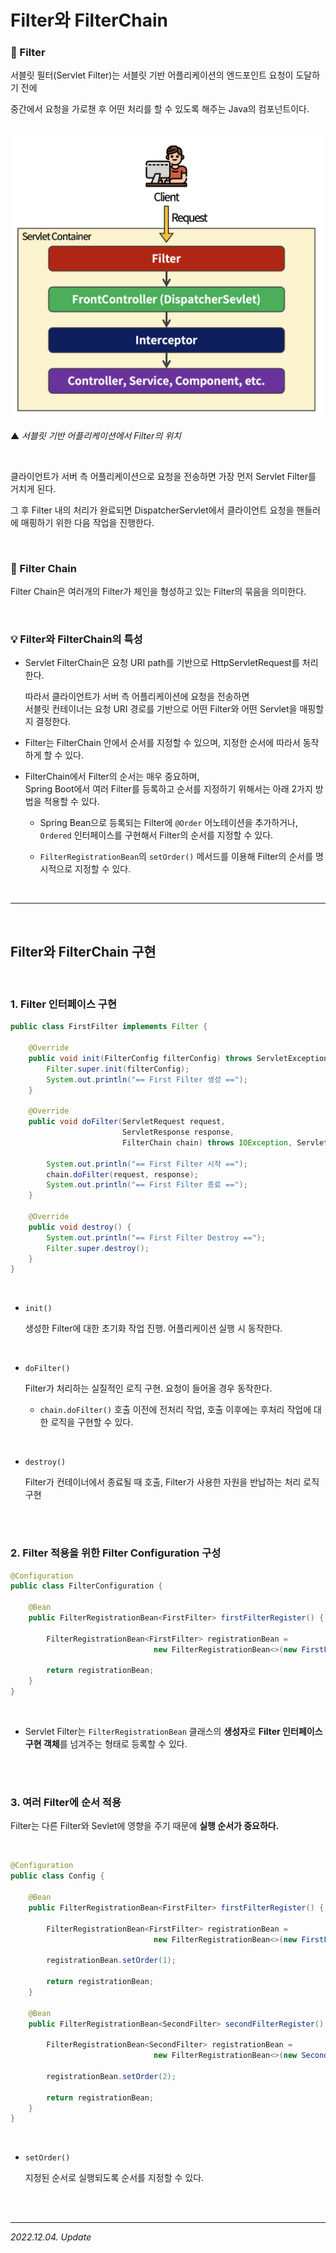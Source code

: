# Filter와 FilterChain

### 🔸 Filter

서블릿 필터(Servlet Filter)는 서블릿 기반 어플리케이션의 엔드포인트 요청이 도달하기 전에  

중간에서 요청을 가로챈 후 어떤 처리를 할 수 있도록 해주는 Java의 컴포넌트이다.

<br>

<img src = "./src/Filter.png" width = 500>

▲ _서블릿 기반 어플리케이션에서 Filter의 위치_

<br>

클라이언트가 서버 측 어플리케이션으로 요청을 전송하면 가장 먼저 Servlet Filter를 거치게 된다.

그 후 Filter 내의 처리가 완료되면 DispatcherServlet에서 클라이언트 요청을 핸들러에 매핑하기 위한 다음 작업을 진행한다.

<br>

### 🔸 Filter Chain

Filter Chain은 여러개의 Filter가 체인을 형성하고 있는 Filter의 묶음을 의미한다.

<br>

### 💡 Filter와 FilterChain의 특성

- Servlet FilterChain은 요청 URI path를 기반으로 HttpServletRequest를 처리한다.  
  
  따라서 클라이언트가 서버 측 어플리케이션에 요청을 전송하면  
  서블릿 컨테이너는 요청 URI 경로를 기반으로 어떤 Filter와 어떤 Servlet을 매핑할지 결정한다.

- Filter는 FilterChain 안에서 순서를 지정할 수 있으며, 지정한 순서에 따라서 동작하게 할 수 있다.

- FilterChain에서 Filter의 순서는 매우 중요하며,  
  Spring Boot에서 여러 Filter를 등록하고 순서를 지정하기 위해서는 아래 2가지 방법을 적용할 수 있다.

  - Spring Bean으로 등록되는 Filter에 ```@Order``` 어노테이션을 추가하거나,  
    ```Ordered``` 인터페이스를 구현해서 Filter의 순서를 지정할 수 있다.

  - ```FilterRegistrationBean```의 ```setOrder()``` 메서드를 이용해 Filter의 순서를 명시적으로 지정할 수 있다.

<br>

***

<br>

## Filter와 FilterChain 구현

<br>

### 1. Filter 인터페이스 구현

```java
public class FirstFilter implements Filter {

    @Override
    public void init(FilterConfig filterConfig) throws ServletException {
        Filter.super.init(filterConfig);
        System.out.println("== First Filter 생성 ==");
    }

    @Override
    public void doFilter(ServletRequest request,
                         ServletResponse response,
                         FilterChain chain) throws IOException, ServletException {

        System.out.println("== First Filter 시작 ==");
        chain.doFilter(request, response);
        System.out.println("== First Filter 종료 ==");
    }

    @Override
    public void destroy() {
        System.out.println("== First Filter Destroy ==");
        Filter.super.destroy();
    }
}
```

<br>

- ```init()```  
  
  생성한 Filter에 대한 초기화 작업 진행. 어플리케이션 실행 시 동작한다.

<br>

- ```doFilter()```  

  Filter가 처리하는 실질적인 로직 구현. 요청이 들어올 경우 동작한다.

  - ```chain.doFilter()``` 호출 이전에 전처리 작업, 호출 이후에는 후처리 작업에 대한 로직을 구현할 수 있다.

<br>

- ```destroy()```

  Filter가 컨테이너에서 종료될 때 호출, Filter가 사용한 자원을 반납하는 처리 로직 구현

<br><br>

### 2. Filter 적용을 위한 Filter Configuration 구성

```java
@Configuration
public class FilterConfiguration {

    @Bean
    public FilterRegistrationBean<FirstFilter> firstFilterRegister() {

        FilterRegistrationBean<FirstFilter> registrationBean = 
                                new FilterRegistrationBean<>(new FirstFilter());

        return registrationBean;
    }
}
```

<br>

- Servlet Filter는 ```FilterRegistrationBean``` 클래스의 **생성자**로 **Filter 인터페이스 구현 객체**를 넘겨주는 형태로 등록할 수 있다.

<br><br>

### 3. 여러 Filter에 순서 적용

Filter는 다른 Filter와 Sevlet에 영향을 주기 때문에 **실행 순서가 중요하다.**

<br>

```java
@Configuration
public class Config {

    @Bean
    public FilterRegistrationBean<FirstFilter> firstFilterRegister() {

        FilterRegistrationBean<FirstFilter> registrationBean = 
                                new FilterRegistrationBean<>(new FirstFilter());

        registrationBean.setOrder(1);

        return registrationBean;
    }

    @Bean
    public FilterRegistrationBean<SecondFilter> secondFilterRegister() {

        FilterRegistrationBean<SecondFilter> registrationBean = 
                                new FilterRegistrationBean<>(new SecondFilter());

        registrationBean.setOrder(2);
        
        return registrationBean;
    }
}
```

<br>

- ```setOrder()```  
  
  지정된 순서로 실행되도록 순서를 지정할 수 있다.

<br><br>

***

_2022.12.04. Update_